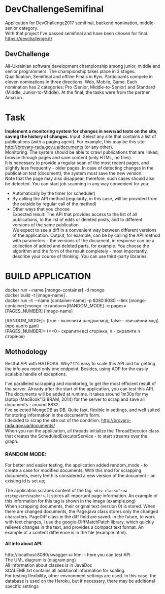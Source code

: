 # DevChallengeSemifinal
Application for DevChallenge2017 semifinal, backend nomination, middle-senior category. </br>
With that project I've passed semifinal and have been chosen for final. </br>
https://devchallenge.it/ </br>

## DevChallenge
All-Ukrainian software development championship among junior, middle and senior programmers. The championship takes place in 3 stages: Qualification, Semifinal and offline Finals in Kyiv. Participants compete in eleven nominations in three directions: Web, Mobile, Game. Each nomination has 2 categories: Pro (Senior, Middle-to-Senior) and Standard (Middle, Junior-to-Middle). At the final, the tasks were from the partner Amazon.

# Task
**Implement a monitoring system for changes in news/ad texts on the site, saving the history of changes.**
Input: Select any site that contains a list of publications (with a paging agent). For example, this may be this site: http://brovary-rada.gov.ua/documents (or any other). </br>
Monitoring: The system should be able to crawl publications that are linked, browse through pages and save content (only HTML, no files).</br>
It is necessary to provide a regular scan of the most recent pages, and slightly less frequently - older pages. In case of detecting changes in the publication test (document), the system must save the new version.</br>
Note that the page may also disappear, therefore, such cases should also be detected. You can start job scanning in any way convenient for you:</br>
- Automatically by the timer (or scheduler)</br>
- By calling the API method (regularity, in this case, will be provided from the outside by regular call of the method)</br>
- Other ways that you choose</br>
Expected result: The API that provides access to the list of all publications, to the list of edits or deleted posts, and to different versions of the same publication.</br>
We expect to see a diff in a convenient way between different versions of the application. Output, for example, can be by calling the API method with parameters - the versions of the document, in response can be a collection of added and deleted parts, for example. You choose the algorithm and the form of the result completely - most importantly, describe your course of thinking. You can use third-party libraries.

# BUILD APPLICATION

docker run --name [mongo-container] -d mongo </br>
docker build -t [image-name] . </br>
docker run -it --name [container-name] -p 8080:8080 --link [mongo-container]:mongo -e random=[RANDOM_MODE] -e pages=[PAGES_NUMBER] [image-name] </br>

[RANDOM_MODE]= (true - включити рандом мод, false - звичайний мод) (про нього далі) </br>
[PAGES_NUMBER]= (<=0 - скрапити всі сторінки, n - скрапити n сторінок)  </br>

## Methodology
Restful API with HATEOAS. Why? It's easy to scale this API and for getting the info you need only one endpoint. Besides, using AOP for the easily scalable handle of exceptions.

I've paralleled scrapping and monitoring, to get the most efficient result of the server. Already after the start of the application, you can test this API. The documents will be added at runtime. It takes around 1m30s for my laptop (MacBook'13 8RAM, 2014) for the server to scrap and save all documents - around 8832.</br>
I've selected MongoDB as DB. Quite fast, flexible in settings, and well suited for storing information in the document's form.</br>
I decided to scrap the site out of the condition: http://brovary-rada.gov.ua/documents/ </br>
When you run the application, all threads initialize the ThreadExecutor class that creates the ScheduledExecutorService - to start streams over the graph.


### RANDOM MODE:
For better and easier testing, the application added random_mode - to create a case for modified documents. With this mod for scrapping documents, every tenth is considered a new version of the document - an existing id is set up;

The application scrapes content of the tag: `<div class="row otstupVertVneshn">`. It stores all important page information. An example of this information for this tag is shown in the image (example.png) </br>
When scrapping documents, their original text (version 0) is stored. When there are changed documents, the Page.java class stores only the changed characters. PageDiff class in the diff field are saved. In the future, to work with text changes, I use the google-DiffMatchPatch library, which quickly relieves changes in the text, and provides a compact text format. An example of a content difference is in the file (example.html).

#### All info about API: </br>
http://localhost:8080/swagger-ui.html - here you can test API. </br>
The UML diagram is (diagram.png)</br>
All information about classes is in JavaDoc</br>
SCALEME.txt contains all additional information for scaling.</br>
For testing flexibility, other environment settings are used. In this case, the database is used on the Heroku, but if necessary, there may be additional specific settings.

